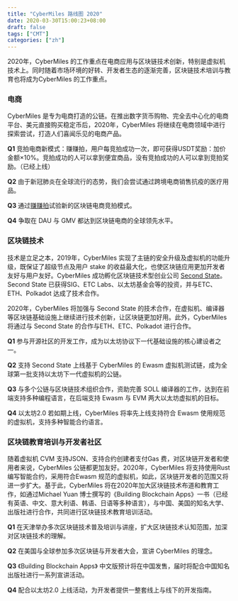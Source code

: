 ```yaml
---
title: "CyberMiles 路线图 2020"
date: 2020-03-30T15:00:23+08:00
draft: false
tags: ["CMT"] 
categories: ["zh"] 
---
```




2020年，CyberMiles 的工作重点在电商应用与区块链技术创新，特别是虚拟机技术上。同时随着市场环境的好转、开发者生态的逐渐完善，区块链技术培训与教育也将成为CyberMiles 的工作重点。

### 电商

CyberMiles 是专为电商打造的公链。在推出数字货币购物、完全去中心化的电商平台、美元直接购买稳定币后，2020年，CyberMiles 将继续在电商领域中进行探索尝试，打造人们喜闻乐见的电商产品。

**Q1** 竞拍电商新模式：赚赚拍，用户每竞拍成功一次，即可获得USDT奖励：加价金额×10%。竞拍成功的人可以拿到便宜商品，没有竞拍成功的人可以拿到竞拍奖励。（已经上线）

**Q2** 由于新冠肺炎在全球流行的态势，我们会尝试通过跨境电商销售抗疫的医疗用品。

**Q3** 通过[赚赚拍](https://bid.openbay.io/)试验新的区块链电商竞拍模式。

**Q4** 争取在 DAU 与 GMV 都达到区块链电商的全球领先水平。

### 区块链技术

技术是立足之本，2019年，CyberMiles 实现了主链的安全升级及虚拟机的功能升级，既保证了超级节点及用户 stake 的收益最大化，也使区块链应用更加开发者友好与用户友好。CyberMiles 成功孵化区块链技术型创业公司 [Second State](http://www.secondstate.info/)。Second State 已获得SIG、ETC Labs、以太坊基金会等的投资，并与ETC、ETH、Polkadot 达成了技术合作。

2020年，CyberMiles 将加强与 Second State 的技术合作，在虚拟机、编译器等区块链基础设施上继续进行技术创新，让区块链更加好用。此外，CyberMiles 将通过与 Second State 的合作与ETH、ETC、Polkadot 进行合作。

**Q1** 参与开源社区的开发工作，成为以太坊协议下一代基础设施的核心建设者之一。

**Q2** 支持 Second State 上线基于 CyberMiles 的 Ewasm 虚拟机测试链，成为全球第一批支持以太坊下一代虚拟机的公链。

**Q3** 与多个公链与区块链技术组织合作，资助完善 SOLL 编译器的工作，达到在前端支持多种编程语言，在后端支持 Ewasm 与 EVM 两大以太坊虚拟机的目标。

**Q4** 以太坊2.0 若如期上线，CyberMiles 将率先上线支持符合 Ewasm 使用规范的虚拟机，支持多种智能合约语言。


### 区块链教育培训与开发者社区

随着虚拟机 CVM 支持JSON、支持合约创建者支付Gas 费，对区块链开发者和使用者来说，CyberMiles 公链都更加友好。2020年，CyberMiles 将支持使用Rust 编写智能合约，采用符合Ewasm 规范的虚拟机，如此，区块链开发者的范围又将进一步扩大。基于此，CyberMiles 将在2020年加大区块链技术布道和教育工作，如通过Michael Yuan 博士撰写的《Building Blockchain Apps》一书（已经有英语、中文、意大利语、韩语、日语等多种语言），与中国、美国的知名大学、出版社进行合作，共同进行区块链技术教育培训活动。

**Q1** 在天津举办多次区块链技术普及培训与讲座，扩大区块链技术认知范围，加深对区块链技术的理解。

**Q2** 在美国与全球参加多次区块链与开发者大会，宣讲 CyberMiles 的理念。

**Q3** 《Building Blockchain Apps》 中文版预计将在中国发售，届时将配合中国知名出版社进行一系列宣讲活动。

**Q4** 配合以太坊2.0 上线活动，为开发者提供一整套线上与线下的开发指南。
